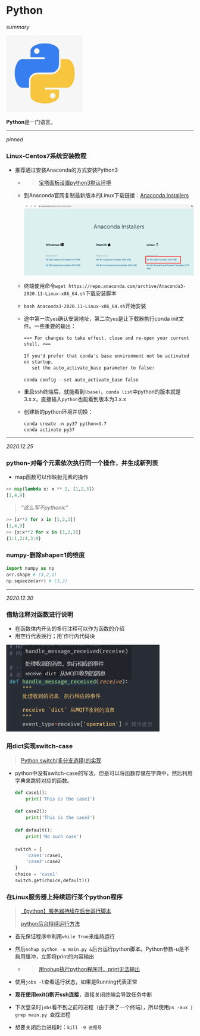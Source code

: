 # Python

*summary*

<img src="./Python.assets/image-20201225225511373.png" alt="image-20201225225511373" style="zoom:80%;" />

**Python**是一门语言。

---

*pinned*

### Linux-Centos7系统安装教程

- 推荐通过安装Anaconda的方式安装Python3

  - > [宝塔面板设置python3默认环境](https://blog.csdn.net/ztb8541/article/details/84025689)

  - 到Anaconda官网复制最新版本的Linux下载链接：[Anaconda Installers](https://www.anaconda.com/products/individual)

    <img src="Python.assets/image-20201230093843295.png" alt="image-20201230093843295" style="zoom:80%;" />

  - 终端使用命令`wget https://repo.anaconda.com/archive/Anaconda3-2020.11-Linux-x86_64.sh`下载安装脚本

  - `bash Anaconda3-2020.11-Linux-x86_64.sh`开始安装

  - 途中第一次`yes`确认安装地址，第二次`yes`是让下载器执行conda init文件。一些重要的输出：

    ```log
    ==> For changes to take effect, close and re-open your current shell. <==
    
    If you'd prefer that conda's base environment not be activated on startup, 
       set the auto_activate_base parameter to false: 
    
    conda config --set auto_activate_base false
    ```
    
  - 重启ssh终端后，就能看到`(base)`，`conda list`中python的版本就是3.x.x，直接输入`python`也能看到版本为3.x.x
  
  - 创建新的python环境并切换：
  
    ```shell
    conda create -n py37 python=3.7
    conda activate py37
    ```
  
    

---

*2020.12.25*

### python-对每个元素依次执行同一个操作，并生成新列表

- map函数可以作映射元素的操作

``` python
>> map(lambda x: x ** 2, [1,2,3])
[1,4,9]
```

> *“这么写不pythonic”*

```python
>> [x**2 for x in [1,2,3]]
[1,4,9]
>> {x:x**2 for x in [1,2,3]}
{1:1,2:4,3:9}
```

### numpy-删除shape=1的维度

``` python
import numpy as np
arr.shape # (3,2,1)
np.squeeze(arr) # (3,2)
```

---

*2020.12.30*

### 借助注释对函数进行说明

- 在函数体内开头的多行注释可以作为函数的介绍
- 用空行代表换行；用`作行内代码块

<img src="Python.assets/image-20201230083842216.png" alt="image-20201230083842216" style="zoom:80%;" />

### 用dict实现switch-case

> [Python switch(多分支选择)的实现](https://www.cnblogs.com/dbf-/p/10601216.html)

- python中没有switch-case的写法，但是可以将函数存储在字典中，然后利用字典来跳转对应的函数。

  ```python
  def case1():
      print('This is the case1')
  
  def case2():
      print('This is the case2')
  
  def default():
      print('No such case')
  
  switch = {
      'case1':case1,
      'case2':case2
  }
  choice = 'case1'
  switch.get(choice,default)()
  ```

### 在Linux服务器上持续运行某个python程序

> [【python】服务器持续在后台运行脚本](https://blog.csdn.net/aximi/article/details/105740502)
>
> [python后台持续运行方法](https://blog.csdn.net/mzm018/article/details/97234712)

- 首先保证程序中利用`while True`来维持运行

- 然后`nohup python -u main.py &`后台运行python脚本。Python参数-u是不启用缓冲，立即将print的内容输出

  - > [用nohup执行python程序时，print无法输出](https://blog.csdn.net/sunlylorn/article/details/19127107)

- 使用`jobs -l`查看运行状态，如果是Running代表正常

- **现在使用exit()断开ssh连接**，直接关闭终端会导致任务中断

- 下次登录时`jobs`看不到之前的进程（由于换了一个终端），所以使用`ps -aux | grep main.py `查找进程

- 想要关闭后台进程时：`kill -9 进程号`

